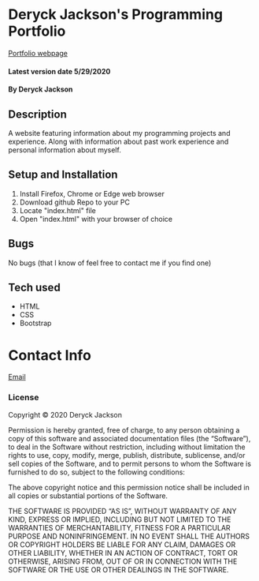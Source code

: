 # Deryck Jackson's Programming Portfolio

[Portfolio webpage](https://deryckjackson.github.io/programming-portfolio-website/)

#### Latest version date 5/29/2020

#### By Deryck Jackson

## Description

A website featuring information about my programming projects and experience. Along with information about past work experience and personal information about myself.

## Setup and Installation

1. Install Firefox, Chrome or Edge web browser
2. Download github Repo to your PC
3. Locate "index.html" file
4. Open "index.html" with your browser of choice

## Bugs

No bugs (that I know of feel free to contact me if you find one)

## Tech used

* HTML
* CSS
* Bootstrap

# Contact Info

[Email](mailto:dgjackson01@gmail.com)

### License

Copyright © 2020 Deryck Jackson

Permission is hereby granted, free of charge, to any person obtaining a copy of this software and associated documentation files (the “Software”), to deal in the Software without restriction, including without limitation the rights to use, copy, modify, merge, publish, distribute, sublicense, and/or sell copies of the Software, and to permit persons to whom the Software is furnished to do so, subject to the following conditions:

The above copyright notice and this permission notice shall be included in all copies or substantial portions of the Software.

THE SOFTWARE IS PROVIDED “AS IS”, WITHOUT WARRANTY OF ANY KIND, EXPRESS OR IMPLIED, INCLUDING BUT NOT LIMITED TO THE WARRANTIES OF MERCHANTABILITY, FITNESS FOR A PARTICULAR PURPOSE AND NONINFRINGEMENT. IN NO EVENT SHALL THE AUTHORS OR COPYRIGHT HOLDERS BE LIABLE FOR ANY CLAIM, DAMAGES OR OTHER LIABILITY, WHETHER IN AN ACTION OF CONTRACT, TORT OR OTHERWISE, ARISING FROM, OUT OF OR IN CONNECTION WITH THE SOFTWARE OR THE USE OR OTHER DEALINGS IN THE SOFTWARE.
